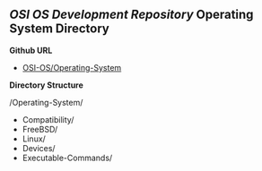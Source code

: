 _**OSI OS Development Repository**_
Operating System Directory
--------------------------

**Github URL**
* [OSI-OS/Operating-System](https://github.com/JustinMuniz/OSI-OS/tree/master/Operating-System)

**Directory Structure**

/Operating-System/
* Compatibility/
 * FreeBSD/
 * Linux/
* Devices/
* Executable-Commands/
